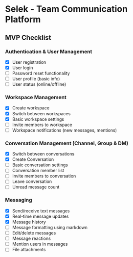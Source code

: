 # Selek - Team Communication Platform

## MVP Checklist

### Authentication & User Management
- [x] User registration
- [x] User login
- [ ] Password reset functionality
- [ ] User profile (basic info)
- [ ] User status (online/offline)

### Workspace Management
- [x] Create workspace
- [x] Switch between workspaces
- [x] Basic workspace settings
- [ ] Invite members to workspace
- [ ] Workspace notifications (new messages, mentions)

### Conversation Management (Channel, Group & DM)
- [x] Switch between conversations
- [x] Create Conversation
- [ ] Basic conversation settings
- [ ] Conversation member list
- [ ] Invite members to conversation
- [ ] Leave conversation
- [ ] Unread message count

### Messaging
- [x] Send/receive text messages
- [x] Real-time message updates
- [x] Message history
- [ ] Message formatting using markdown
- [ ] Edit/delete messages
- [ ] Message reactions
- [ ] Mention users in messages
- [ ] File attachments
